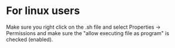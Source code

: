 # For linux users
Make sure you right click on the .sh file and select Properties -> Permissions and make sure the "allow executing file as program" is checked (enabled).
